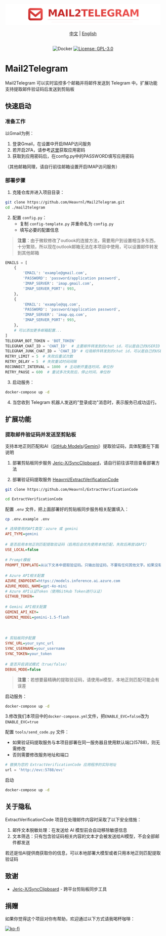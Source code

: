 ![img](./logo/logo-title.png)

<div align="center">
  <a href="./README.md">中文</a> |
  <a href="./readme/README_EN.md">English</a>
</div>
<br>


<div align="center">

![Docker](https://img.shields.io/badge/-Docker-2496ED?style=flat-square&logo=docker&logoColor=white) [![License: GPL-3.0](https://img.shields.io/badge/License-GPL%203.0-4CAF50?style=flat-square)](https://github.com/Heavrnl/mail2telegram/blob/master/LICENSE) 




</div>

# Mail2Telegram

Mail2Telegram 可以实时监控多个邮箱并将邮件发送到 Telegram 中。扩展功能支持提取邮件验证码后发送到剪贴板

## 快速启动

### 准备工作

以Gmail为例：
1. 登录Gmail，在设置中开启IMAP访问服务
2. 若开启2FA，请参考[这里](https://support.google.com/mail/answer/185833?hl=zh-Hans)获取应用密码
3. 获取到应用密码后，在config.py中的PASSWORD填写应用密码

（其他邮箱同理，请自行前往邮箱设置开启IMAP访问服务）

### 部署步骤

1. 克隆仓库并进入项目目录：

```bash
git clone https://github.com/Heavrnl/Mail2Telegram.git
cd ./mail2telegram
```

2. 配置 `config.py`：
   - 复制 `config-template.py` 并重命名为 `config.py`
   - 填写必要的配置信息

>**注意**：由于微软修改了outlook的连接方法，需要用户到设置相当多东西，十分繁琐，所以现在outlook邮箱无法在本项目中使用，可以设置邮件转发到其他邮箱
```python
EMAILS = [
    {
        'EMAIL': 'example@gmail.com',
        'PASSWORD': 'password/application password',
        'IMAP_SERVER': 'imap.gmail.com',
        'IMAP_SERVER_PORT': 993,
    },
    {
        'EMAIL': 'example@qq.com',
        'PASSWORD': 'password/application password',
        'IMAP_SERVER': 'imap.qq.com',
        'IMAP_SERVER_PORT': 993,
    },
    # 可以添加更多邮箱配置... 
]
TELEGRAM_BOT_TOKEN = 'BOT_TOKEN'
TELEGRAM_CHAT_ID = 'CHAT_ID'  # 主要邮件转发到的chat id，可以是自己的USERID
TELEGRAM_JUNK_CHAT_ID = 'CHAT_ID' # 垃圾邮件转发到的chat id，可以是自己的USERID
RETRY_LIMIT = 5  # 失败后重试次数
RETRY_DELAY = 5  # 失败重试时间间隔 
RECONNECT_INTERVAL = 1800  # 主动断开重连时间，单位秒 
RETRY_PAUSE = 600  # 重试多次失败后，停止时间，单位秒 
```

3. 启动服务：

```bash
docker-compose up -d
```

4. 当您收到 Telegram 机器人发送的"登录成功"消息时，表示服务已成功运行。

## 扩展功能

### 提取邮件验证码并发送至剪贴板
支持本地正则匹配和AI（[GitHub Models](https://docs.github.com/zh/github-models/prototyping-with-ai-models)/[Gemini](https://aistudio.google.com/apikey)）提取验证码，具体配置在下面说明

1. 部署剪贴板同步服务 [Jeric-X/SyncClipboard](https://github.com/Jeric-X/SyncClipboard)，请自行前往该项目查看部署方法

2. 部署验证码提取服务 [Heavrnl/ExtractVerificationCode](https://github.com/Heavrnl/ExtractVerificationCode)

```bash
git clone https://github.com/Heavrnl/ExtractVerificationCode
```
```bash
cd ExtractVerificationCode
```

配置 `.env` 文件，把上面部署好的剪贴板同步服务相关配置填入：
```bash
cp .env.example .env
```
```ini
# 选择使用的API类型：azure 或 gemini
API_TYPE=gemini

# 是否启用本地正则匹配提取验证码（启用后会优先使用本地匹配，失败后再尝试API）
USE_LOCAL=false

# Prompt模板
PROMPT_TEMPLATE=从以下文本中提取验证码。只输出验证码，不要有任何其他文字。如果没有验证码，只输出'None'。\n\n文本：{input_text}\n\n验证码：

# Azure API相关配置
AZURE_ENDPOINT=https://models.inference.ai.azure.com
AZURE_MODEL_NAME=gpt-4o-mini
# Azure API认证Token（使用GitHub Token进行认证）
GITHUB_TOKEN=

# Gemini API相关配置
GEMINI_API_KEY=
GEMINI_MODEL=gemini-1.5-flash



# 剪贴板同步配置
SYNC_URL=your_sync_url
SYNC_USERNAME=your_username
SYNC_TOKEN=your_token

# 是否开启调试模式（true/false）
DEBUG_MODE=false
```


> **注意**：若想要最精确的提取验证码，请使用ai模型，本地正则匹配可能会有误差

启动服务：
```bash
docker-compose up -d
```

3.修改我们本项目中的`docker-compose.yml`文件，把`ENABLE_EVC=false`改为`ENABLE_EVC=true`


配置 `tools/send_code.py` 文件：
- 如果验证码提取服务与本项目部署在同一服务器且使用默认端口(5788)，则无需修改
- 否则需要修改服务地址和端口

```python
# 替换为您的 ExtractVerificationCode 应用程序的实际地址
url = 'http://evc:5788/evc'
```

启动
```bash
docker-compose up -d
```

## 关于隐私

ExtractVerificationCode 项目在处理邮件内容时采取了以下安全措施：

1. 邮件文本脱敏处理：在发送给 AI 模型前会自动移除敏感信息
2. 文本筛选：只有包含验证码相关内容的文本才会被发送给AI模型，不会全部邮件都发送


若还是怕AI提供商获取你的信息，可以本地部署大模型或者只用本地正则匹配提取验证码



## 致谢

- [Jeric-X/SyncClipboard](https://github.com/Jeric-X/SyncClipboard) - 跨平台剪贴板同步工具


## 捐赠

如果你觉得这个项目对你有帮助，欢迎通过以下方式请我喝杯咖啡：

[![ko-fi](https://ko-fi.com/img/githubbutton_sm.svg)](https://ko-fi.com/0heavrnl)

